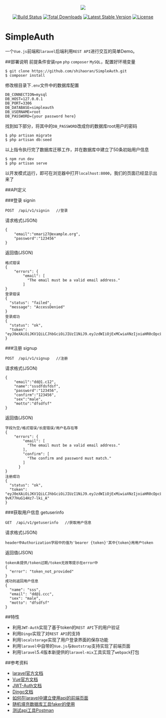 <p align="center"><img src="https://laravel.com/assets/img/components/logo-laravel.svg"></p>

<p align="center">
<a href="https://travis-ci.org/laravel/framework"><img src="https://travis-ci.org/laravel/framework.svg" alt="Build Status"></a>
<a href="https://packagist.org/packages/laravel/framework"><img src="https://poser.pugx.org/laravel/framework/d/total.svg" alt="Total Downloads"></a>
<a href="https://packagist.org/packages/laravel/framework"><img src="https://poser.pugx.org/laravel/framework/v/stable.svg" alt="Latest Stable Version"></a>
<a href="https://packagist.org/packages/laravel/framework"><img src="https://poser.pugx.org/laravel/framework/license.svg" alt="License"></a>
</p>

# SimpleAuth
一个`Vue.js`前端和`laravel`后端利用`REST API`进行交互的简单Demo。

##部署说明
前提条件安装`npm` `php` `composer` `MySQL`，配置好环境变量

    $ git clone https://github.com/shihaoran/SimpleAuth.git
    $ composer install
修改根目录下`.env`文件中的数据库配置
    
    DB_CONNECTION=mysql
    DB_HOST=127.0.0.1
    DB_PORT=3306
    DB_DATABASE=simpleauth
    DB_USERNAME=root
    DB_PASSWORD={your password here}
找到如下部分，将其中的`DB_PASSWORD`改成你的数据库root用户的密码
    
    $ php artisan migrate
    $ php artisan db:seed
以上指令执行完了数据库迁移工作，并在数据库中建立了50条初始用户信息
    
    $ npm run dev
    $ php artisan serve
以开发模式运行，即可在浏览器中打开`localhost:8000`，我们的页面已经显示出来了

##API定义

###登录 signin

    POST  /api/v1/signin   //登录
    
请求格式(JSON)

    {
        "email":"omari27@example.org",
        "password":"123456"
    }
返回值(JSON)
    
    格式错误
    {
        "errors": {
            "email": [
              "The email must be a valid email address."
            ]
    }
    登录错误
    {
      "status": "failed",
      "message": "AccessDenied"
    }
    登录成功
    {
      "status": "ok",
      "token": "eyJ0eXAiOiJKV1QiLCJhbGciOiJIUzI1NiJ9.eyJzdWIiOjExMCwiaXNzIjoiaHR0cDpcL1wvbG9jYWxob3N0OjgwMDBcL2FwaVwvdjFcL3NpZ25pbiIsImlhdCI6MTQ5MTIzNDQ1MiwiZXhwIjoxNDkxMjM4MDUyLCJuYmYiOjE0OTEyMzQ0NTIsImp0aSI6IjZiOWNkOTg3NTc3MTA1YzY5N2JmYjcxNjA5NTM4NTBhIn0.pqJzqYV0N1gL48w2lZKOgEfgLbtwCLq8aAdfjYz75X8"
    }


###注册 signup

    POST  /api/v1/signup   //注册
    
请求格式(JSON)

    {
        "email":"dd@1.c12",
        "name":"sssdfdsfdsf",
        "password":"123456",
        "confirm":"123456",
        "sex":"male",
        "motto":"dfsdfsf"
    }
返回值(JSON)
    
    字段为空/格式错误/长度错误/用户名存在等
    {
        "errors": {
            "email": [
              "The email must be a valid email address."
            ],
            "confirm": [
              "The confirm and password must match."
            ]
          }
    }
    注册成功
    {
      "status": "ok",
      "token": "eyJ0eXAiOiJKV1QiLCJhbGciOiJIUzI1NiJ9.eyJzdWIiOjExMiwiaXNzIjoiaHR0cDpcL1wvbG9jYWxob3N0OjgwMDBcL2FwaVwvdjFcL3NpZ251cCIsImlhdCI6MTQ5MTIzNDYxMiwiZXhwIjoxNDkxMjM4MjEyLCJuYmYiOjE0OTEyMzQ2MTIsImp0aSI6IjhlZGI3NWIyNjBiZmIzYjQyNzgyMzJhYjk3OWU5Nzk4In0.WK2QOcOfdUj7S1uWgUC4kv4-9vK77HuG14Hz7-lki_A"
    }
    
###获取用户信息 getuserinfo

    GET  /api/v1/getuserinfo   //获取用户信息
    
请求格式(JSON)

    header中Authorization字段中的值为'bearer {token}'其中{token}用用户token
返回值(JSON)
    
    token未提供/token过期/token无效等提示在error中
    {
      "error": "token_not_provided"
    }
    成功则返回用户信息
    {
      "name": "sss",
      "email": "dd@1.ccc",
      "sex": "male",
      "motto": "dfsdfsf"
    }


##特性

* 利用`JWT-Auth`实现了基于token的`REST API`下的用户验证
* 利用`Dingo`实现了对`REST API`的支持
* 利用`localstorage`实现了用户登录界面的保存功能
* 利用`laravel`中自带的`Vue.js`与`Bootstrap`支持实现了前端页面
* 利用`laravel`5.4版本新提供的`laravel-mix`工具实现了`webpack`打包

##参考资料

* [laravel官方文档](https://laravel.com/docs/5.4/)
* [Vue官方文档](https://vuejs.bootcss.com/v2/guide/)
* [JWT-Auth文档](https://github.com/tymondesigns/jwt-auth/wiki)
* [Dingo文档](https://github.com/dingo/api/wiki)
* [如何在laravel中建立使用api的前端页面](https://www.sitepoint.com/how-to-consume-laravel-api-with-angularjs/)
* [随机填充数据库工具faker的使用](https://tutorials.kode-blog.com/laravel-5-faker-tutorial)
* [测试api工具Postman](https://chrome.google.com/webstore/detail/postman/fhbjgbiflinjbdggehcddcbncdddomop?hl=zh-CN)